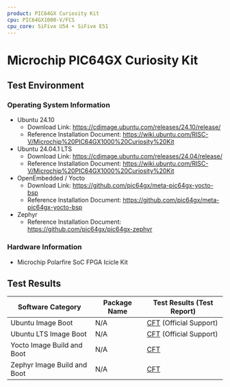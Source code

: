 ```yaml
---
product: PIC64GX Curiosity Kit
cpu: PIC64GX1000-V/FCS
cpu_core: SiFive U54 + SiFive E51
---
```


# Microchip PIC64GX Curiosity Kit

## Test Environment

### Operating System Information

- Ubuntu 24.10
    - Download Link: https://cdimage.ubuntu.com/releases/24.10/release/
    - Reference Installation Document: https://wiki.ubuntu.com/RISC-V/Microchip%20PIC64GX1000%20Curiosity%20Kit
- Ubuntu 24.04.1 LTS
    - Download Link: https://cdimage.ubuntu.com/releases/24.04/release/
    - Reference Installation Document: https://wiki.ubuntu.com/RISC-V/Microchip%20PIC64GX1000%20Curiosity%20Kit
- OpenEmbedded / Yocto
    - Download Link: https://github.com/pic64gx/meta-pic64gx-yocto-bsp
    - Reference Installation Document: https://github.com/pic64gx/meta-pic64gx-yocto-bsp
- Zephyr
    - Reference Installation Document: https://github.com/pic64gx/pic64gx-zephyr

### Hardware Information

- Microchip Polarfire SoC FPGA Icicle Kit

## Test Results

| Software Category           | Package Name | Test Results (Test Report)          |
|-----------------------------|--------------|-------------------------------------|
| Ubuntu Image Boot           | N/A          | [CFT][Ubuntu] (Official Support)    |
| Ubuntu LTS Image Boot       | N/A          | [CFT][Ubuntu LTS] (Official Support)|
| Yocto Image Build and Boot  | N/A          | [CFT][Yocto]                        |
| Zephyr Image Build and Boot | N/A          | [CFT][Zephyr]                       |

[Ubuntu]: ./Ubuntu/README.md
[Ubuntu LTS]: ./Ubuntu/README_LTS.md
[Yocto]: ./Yocto/README.md
[Zephyr]: ./Zephyr/README.md